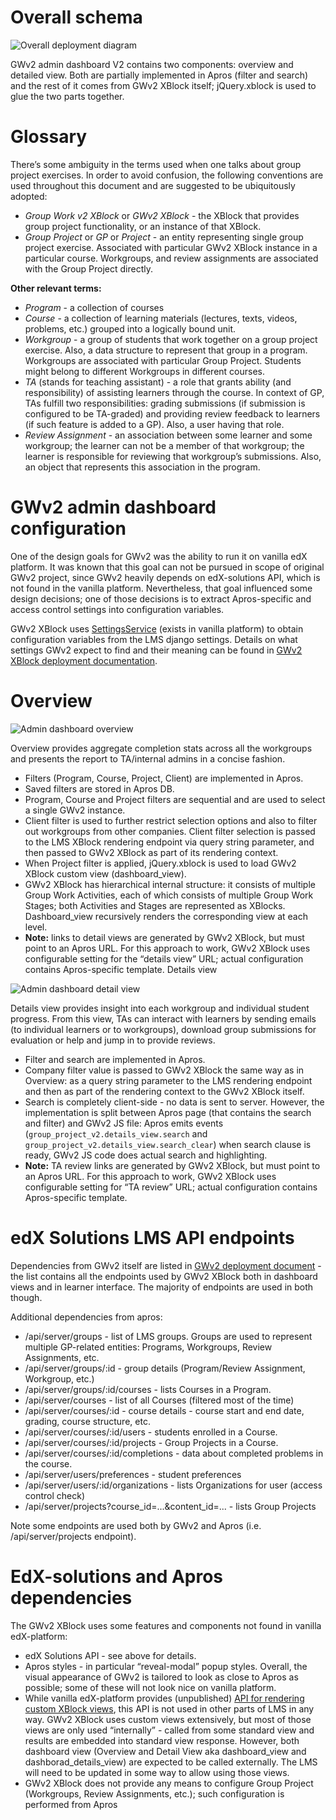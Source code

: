 # Overall schema

![Overall deployment diagram](images/uml/deployment-diagram.png)

GWv2 admin dashboard V2 contains two components: overview and detailed view. Both are partially implemented in Apros 
(filter and search) and the rest of it comes from GWv2 XBlock itself; jQuery.xblock is used to glue the 
two parts together.

# Glossary

There’s some ambiguity in the terms used when one talks about group project exercises. 
In order to avoid confusion, the following conventions are used throughout this document and are suggested 
to be ubiquitously adopted:

* *Group Work v2 XBlock* or *GWv2 XBlock* - the XBlock that provides group project functionality, or an instance of 
  that XBlock.
* *Group Project* or *GP* or *Project* - an entity representing single group project exercise. 
  Associated with particular GWv2 XBlock instance in a particular course. Workgroups, and review assignments are 
  associated with the Group Project directly.

**Other relevant terms:**

* *Program* - a collection of courses
* *Course* - a collection of learning materials (lectures, texts, videos, problems, etc.) grouped into a logically 
  bound unit.
* *Workgroup* - a group of students that work together on a group project exercise. 
  Also, a data structure to represent that group in a program. Workgroups are associated with particular Group Project. 
  Students might belong to different Workgroups in different courses.
* *TA* (stands for teaching assistant) - a role that grants ability (and responsibility) of assisting learners 
  through the course. In context of GP, TAs fulfill two responsibilities: grading submissions (if submission is 
  configured to be TA-graded) and providing review feedback to learners (if such feature is added to a GP). 
  Also, a user having that role.
* *Review Assignment* - an association between some learner and some workgroup; the learner can not be a member of 
  that workgroup; the learner is responsible for reviewing that workgroup’s submissions. 
  Also, an object that represents this association in the program.

# GWv2 admin dashboard configuration

One of the design goals for GWv2 was the ability to run it on vanilla edX platform. It was known that this goal 
can not be pursued in scope of original GWv2 project, since GWv2 heavily depends on edX-solutions API, 
which is not found in the vanilla platform. Nevertheless, that goal influenced some design decisions; one of those 
decisions is to extract Apros-specific and access control settings into configuration variables.

GWv2 XBlock uses [SettingsService][settings-service] (exists in vanilla platform) to obtain configuration variables 
from the LMS django settings. Details on what settings GWv2 expect to find and their meaning can be found in 
[GWv2 XBlock deployment documentation](deployment.md#setting-configuration-variables).

[settings-service]: https://github.com/edx/edx-platform/blob/76b8e2e89761c30ac7aa2fa5e8aca4dc35d9002b/common/lib/xmodule/xmodule/services.py#L7

# Overview

![Admin dashboard overview](images/admin_dashboard_overview.png)

Overview provides aggregate completion stats across all the workgroups and presents the report to TA/internal admins 
in a concise fashion.

* Filters (Program, Course, Project, Client) are implemented in Apros.
* Saved filters are stored in Apros DB.
* Program, Course and Project filters are sequential and are used to select a single GWv2 instance. 
* Client filter is used to further restrict selection options and also to filter out workgroups from other companies. 
  Client filter selection is passed to the LMS XBlock rendering endpoint via query string parameter, and then passed to 
  GWv2 XBlock as part of its rendering context.
* When Project filter is applied, jQuery.xblock is used to load GWv2 XBlock custom view (dashboard_view).
* GWv2 XBlock has hierarchical internal structure: it consists of multiple Group Work Activities, each of which 
  consists of multiple Group Work Stages; both Activities and Stages are represented as XBlocks. Dashboard_view 
  recursively renders the corresponding view at each level.
* **Note:** links to detail views are generated by GWv2 XBlock, but must point to an Apros URL. 
  For this approach to work, GWv2 XBlock uses configurable setting for the “details view” URL; 
  actual configuration contains Apros-specific template.
Details view


![Admin dashboard detail view](images/admin_dashboard_detail_view.png)

Details view provides insight into each workgroup and individual student progress. From this view, 
TAs can interact with learners by sending emails (to individual learners or to workgroups), 
download group submissions for evaluation or help and jump in to provide reviews.

* Filter and search are implemented in Apros.
* Company filter value is passed to GWv2 XBlock the same way as in Overview: as a query string parameter to the 
  LMS rendering endpoint and then as part of the rendering context to the GWv2 XBlock itself.
* Search is completely client-side - no data is sent to server. However, the implementation is split between 
  Apros page (that contains the search and filter) and GWv2 JS file: Apros emits events 
  (`group_project_v2.details_view.search` and `group_project_v2.details_view.search_clear`) when search clause is ready,
  GWv2 JS code does actual search and highlighting.
* **Note:** TA review links are generated by GWv2 XBlock, but must point to an Apros URL. 
  For this approach to work, GWv2 XBlock uses configurable setting for “TA review” URL; actual configuration contains 
  Apros-specific template.

# edX Solutions LMS API endpoints

Dependencies from GWv2 itself are listed in [GWv2 deployment document](/docs/deployment.md#api-dependencies) - the list 
contains all the endpoints used by GWv2 XBlock both in dashboard views and in learner interface. 
The majority of endpoints are used in both though.

Additional dependencies from apros:

* /api/server/groups - list of LMS groups. Groups are used to represent multiple GP-related entities: 
  Programs, Workgroups, Review Assignments, etc.
* /api/server/groups/:id - group details (Program/Review Assignment, Workgroup, etc.)
* /api/server/groups/:id/courses - lists Courses in a Program.
* /api/server/courses - list of all Courses (filtered most of the time)
* /api/server/courses/:id - course details - course start and end date, grading, course structure, etc.
* /api/server/courses/:id/users - students enrolled in a Course.
* /api/server/courses/:id/projects - Group Projects in a Course.
* /api/server/courses/:id/completions - data about completed problems in the course.
* /api/server/users/preferences - student preferences
* /api/server/users/:id/organizations - lists Organizations for user (access control check)
* /api/server/projects?course_id=...&content_id=... - lists Group Projects

Note some endpoints are used both by GWv2 and Apros (i.e. /api/server/projects endpoint).

# EdX-solutions and Apros dependencies

The GWv2 XBlock uses some features and components not found in vanilla edX-platform:

* edX Solutions API - see above for details.
* Apros styles - in particular “reveal-modal” popup styles. Overall, the visual appearance of GWv2 is tailored to 
  look as close to Apros as possible; some of these will not look nice on vanilla platform.
* While vanilla edX-platform provides (unpublished) [API for rendering custom XBlock views][xblock-view-endpoint], this API is not used in 
  other parts of LMS in any way. GWv2 XBlock uses custom views extensively, but most of those views are only used 
  “internally” - called from some standard view and results are embedded into standard view response. 
  However, both dashboard view (Overview and Detail View aka dashboard_view and dashborad_details_view) are 
  expected to be called externally. The LMS will need to be updated in some way to allow using those views.
* GWv2 XBlock does not provide any means to configure Group Project (Workgroups, Review Assignments, etc.); 
  such configuration is performed from Apros


[xblock-view-endpoint]: https://github.com/edx/edx-platform/blob/cc65094/lms/urls.py#L299-L309